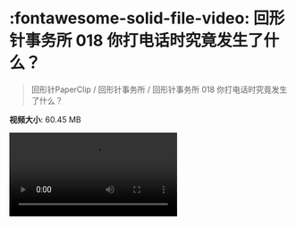 # :fontawesome-solid-file-video: 回形针事务所 018 你打电话时究竟发生了什么？

> 回形针PaperClip / 回形针事务所 / 回形针事务所 018 你打电话时究竟发生了什么？

**视频大小**: 60.45 MB

<div class="video"><video src="https://file.hsyhx.top/archive/PaperClip/回形针事务所/018.mp4" controls preload>🤔 您的浏览器不支持 video 标签</video></div>